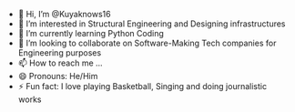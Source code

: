 - 👋 Hi, I’m @Kuyaknows16
- 👀 I’m interested in Structural Engineering and Designing infrastructures
- 🌱 I’m currently learning Python Coding
- 💞️ I’m looking to collaborate on Software-Making Tech companies for Engineering purposes
- 📫 How to reach me ...
- 😄 Pronouns: He/Him
- ⚡ Fun fact: I love playing Basketball, Singing and doing journalistic works

<!---
Kuyaknows16/Kuyaknows16 is a ✨ special ✨ repository because its `README.md` (this file) appears on your GitHub profile.
You can click the Preview link to take a look at your changes.
--->
